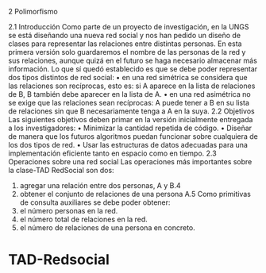 2 Polimorfismo

2.1 Introducción
Como parte de un proyecto de investigación, en la UNGS se está diseñando una
nueva red social y nos han pedido un diseño de clases para representar las relaciones
entre distintas personas.
En esta primera versión solo guardaremos el nombre de las personas de la red y sus
relaciones, aunque quizá en el futuro se haga necesario almacenar más información.
Lo que sí quedó establecido es que se debe poder representar dos tipos distintos de
red social:
• en una red simétrica se considera que las relaciones son recíprocas, esto es: si A
aparece en la lista de relaciones de B, B también debe aparecer en la lista de A.
• en una red asimétrica no se exige que las relaciones sean recíprocas: A puede
tener a B en su lista de relaciones sin que B necesariamente tenga a A en la
suya.
2.2 Objetivos
Las siguientes objetivos deben primar en la versión inicialmente entregada a los
investigadores:
• Minimizar la cantidad repetida de código.
• Diseñar de manera que los futuros algoritmos puedan funcionar sobre
cualquiera de los dos tipos de red.
• Usar las estructuras de datos adecuadas para una implementación eficiente
tanto en espacio como en tiempo.
2.3 Operaciones sobre una red social
Las operaciones más importantes sobre la clase-TAD RedSocial son dos:
1. agregar una relación entre dos personas, A y B.4
2. obtener el conjunto de relaciones de una persona A.5
Como primitivas de consulta auxiliares se debe poder obtener:
3. el número personas en la red.
4. el número total de relaciones en la red.
5. el número de relaciones de una persona en concreto.

# TAD-Redsocial
